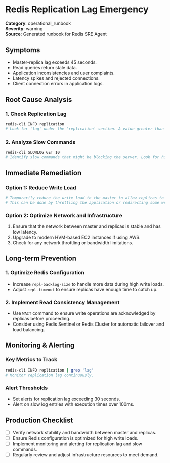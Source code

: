 # Redis Replication Lag Emergency

**Category**: operational_runbook  
**Severity**: warning  
**Source**: Generated runbook for Redis SRE Agent

## Symptoms
- Master-replica lag exceeds 45 seconds.
- Read queries return stale data.
- Application inconsistencies and user complaints.
- Latency spikes and rejected connections.
- Client connection errors in application logs.

## Root Cause Analysis

### 1. Check Replication Lag
```bash
redis-cli INFO replication
# Look for 'lag' under the 'replication' section. A value greater than 45 seconds indicates a problem.
```

### 2. Analyze Slow Commands
```bash
redis-cli SLOWLOG GET 10
# Identify slow commands that might be blocking the server. Look for high execution times.
```

## Immediate Remediation

### Option 1: Reduce Write Load
```bash
# Temporarily reduce the write load to the master to allow replicas to catch up.
# This can be done by throttling the application or redirecting some writes to a queue.
```

### Option 2: Optimize Network and Infrastructure
1. Ensure that the network between master and replicas is stable and has low latency.
2. Upgrade to modern HVM-based EC2 instances if using AWS.
3. Check for any network throttling or bandwidth limitations.

## Long-term Prevention

### 1. Optimize Redis Configuration
- Increase `repl-backlog-size` to handle more data during high write loads.
- Adjust `repl-timeout` to ensure replicas have enough time to catch up.

### 2. Implement Read Consistency Management
- Use `WAIT` command to ensure write operations are acknowledged by replicas before proceeding.
- Consider using Redis Sentinel or Redis Cluster for automatic failover and load balancing.

## Monitoring & Alerting

### Key Metrics to Track
```bash
redis-cli INFO replication | grep 'lag'
# Monitor replication lag continuously.
```

### Alert Thresholds
- Set alerts for replication lag exceeding 30 seconds.
- Alert on slow log entries with execution times over 100ms.

## Production Checklist
- [ ] Verify network stability and bandwidth between master and replicas.
- [ ] Ensure Redis configuration is optimized for high write loads.
- [ ] Implement monitoring and alerting for replication lag and slow commands.
- [ ] Regularly review and adjust infrastructure resources to meet demand.